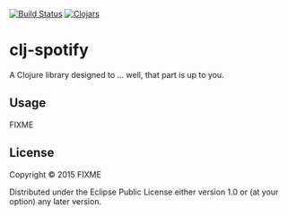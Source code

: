 [![Build Status](https://travis-ci.org/blmstrm/clj-spotify.svg?branch=master)](https://travis-ci.org/blmstrm/clj-spotify)
[![Clojars](https://img.shields.io/clojars/v/clj-spotify.svg)](http://clojars.org/clj-spotify)
# clj-spotify

A Clojure library designed to ... well, that part is up to you.

## Usage

FIXME

## License

Copyright © 2015 FIXME

Distributed under the Eclipse Public License either version 1.0 or (at
your option) any later version.
